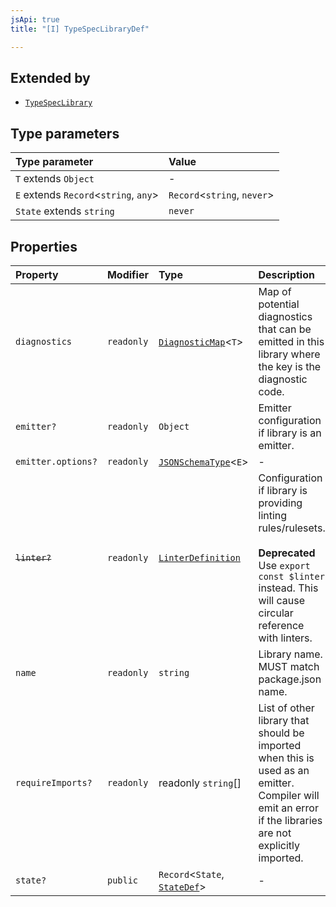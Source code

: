 ```yaml
---
jsApi: true
title: "[I] TypeSpecLibraryDef"

---
```

## Extended by

- [`TypeSpecLibrary`](TypeSpecLibrary.md)

## Type parameters

| Type parameter | Value |
| :------ | :------ |
| `T` extends `Object` | - |
| `E` extends `Record`<`string`, `any`\> | `Record`<`string`, `never`\> |
| `State` extends `string` | `never` |

## Properties

| Property | Modifier | Type | Description |
| :------ | :------ | :------ | :------ |
| `diagnostics` | `readonly` | [`DiagnosticMap`](../type-aliases/DiagnosticMap.md)<`T`\> | Map of potential diagnostics that can be emitted in this library where the key is the diagnostic code. |
| `emitter?` | `readonly` | `Object` | Emitter configuration if library is an emitter. |
| `emitter.options?` | `readonly` | [`JSONSchemaType`](../type-aliases/JSONSchemaType.md)<`E`\> | - |
| ~~`linter?`~~ | `readonly` | [`LinterDefinition`](LinterDefinition.md) | Configuration if library is providing linting rules/rulesets.<br /><br />**Deprecated**<br />Use `export const $linter` instead. This will cause circular reference with linters. |
| `name` | `readonly` | `string` | Library name. MUST match package.json name. |
| `requireImports?` | `readonly` | readonly `string`[] | List of other library that should be imported when this is used as an emitter.<br />Compiler will emit an error if the libraries are not explicitly imported. |
| `state?` | `public` | `Record`<`State`, [`StateDef`](StateDef.md)\> | - |
